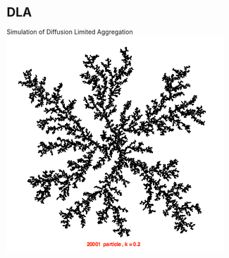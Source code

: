 #        DLA 
Simulation of Diffusion Limited Aggregation
![0.2 stickiness](DLA_simulation.png?raw=true "DLA simulation example")

